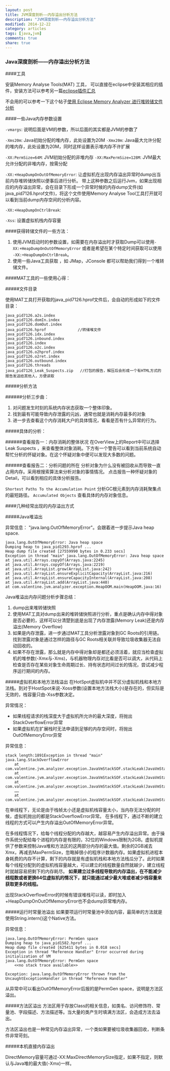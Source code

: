 ```yaml
---
layout: post
title: JVM深度剖析——内存溢出分析方法
description: "JVM深度剖析——内存溢出分析方法"
modified: 2014-12-22
category: articles
tags: [java,jvm]
comments: true
share: true
---
```


### Java深度剖析——内存溢出分析方法

####工具

安装Memory Analyse Tools(MAT) 工具， 可以直接在eclipse中安装其相应的插件，安装方法可以参考另一篇[eclipse插件汇总](http://pengjunjie.com/articles/java-eclipse-pluign-summary/)

不会用的可以参考一下这个帖子[使用 Eclipse Memory Analyzer 进行堆转储文件分析](http://www.ibm.com/developerworks/cn/opensource/os-cn-ecl-ma/index.html)

####一些Java内存参数设置

`-vmargs`:  说明后面是VM的参数，所以后面的其实都是JVM的参数了

`-Xms20m`:  Java初始分配的堆内存，此处设置为20M
`-Xmx20m`:  Java最大允许分配的堆内存，此处设置为20M，同时这样设置表示堆内存不许扩展

`-XX:PermSize=64M`:	 JVM初始分配的非堆内存
`-XX:MaxPermSize=128M`: JVM最大允许分配的非堆内存，按需分配

`-XX:+HeapDumpOnOutOfMemoryError`: 让虚拟机在出现内存溢出异常时dump出当前内存堆转储快照以便事后进行分析。
带上这种参数之后运行Jvm，如果出现相应的内存溢出异常，会在目录下形成一个异常时候的内存dump文件(如java_pid7126.hprof文件)，将这个文件使用Memory Analyse Tool工具打开就可以看到当前dump内存空间的分析内容。

`-XX:+HeapDumpOnCtrlBreak`: 

`-Xss`: 设置虚拟机栈内存容量


####获得转储文件的一些方法：
1. 使用JVM启动时的参数设置，如需要在内存溢出时才获取Dump可以使用`-XX:+HeapDumpOnOutOfMemoryError` 或者是希望在某个特定时间获取可以使用 `-XX:+HeapDumpOnCtrlBreak`。
2. 使用一些Java工具获取 ，如 JMap，JConsole 都可以帮助我们得到一个堆转储文件。

####MAT工具的一些使用心得：

#####文件目录

使用MAT工具打开获取的java_pid7126.hprof文件后，会自动的形成如下的文件目录：

	java_pid7126.a2s.index    
	java_pid7126.domIn.index
	java_pid7126.domOut.index
	java_pid7126.hprof              //转储堆文件
	java_pid7126.idx.index
	java_pid7126.inbound.index
	java_pid7126.index
	java_pid7126.o2c.index
	java_pid7126.o2hprof.index
	java_pid7126.o2ret.index
	java_pid7126.outbound.index
	java_pid7126.threads
	java_pid7126_Leak_Suspects.zip	 //打包的报告，解压后会形成一个有HTML方式的报告发送给其他人，方便读取

#####分析方法

######分析三步曲：
1. 对问题发生时刻的系统内存状态获取一个整体印象。
2. 找到最有可能导致内存泄露的元凶，通常也就是消耗内存最多的对象
3. 进一步去查看这个内存消耗大户的具体情况，看看是否有什么异常的行为。

#####具体的分析：

######查看报告一：内存消耗的整体状况
在OverView上的Report中可以选择 Leak Suspects ，来查看整体对象消耗。下方有一个警告可以看到当前系统自动帮忙分析的怀疑对象。在这个怀疑对象中便可以发现大多数的问题。

######查看报告二：分析问题的所在
分析对象为什么没有被回收从而导致一直占用内存。采用根搜索算法来分析对象的事情情况。
点击报告一种怀疑对象的Detail，可以看到相应的具体分析报告。

`Shortest Paths To the Accumulation Point` 分析GC根元素到内存消耗聚集点的最短路径。
`Accumulated Objects` 查看具体的内存对象信息。


####几种经常出现的内存溢出方式

#####Java堆溢出

异常信息： "java.lang.OutOfMemoryError"。会跟着进一步提示Java heap space.

	java.lang.OutOfMemoryError: Java heap space
	Dumping heap to java_pid1293.hprof ...
	Heap dump file created [27559990 bytes in 0.233 secs]
	Exception in thread "main" java.lang.OutOfMemoryError: Java heap space
	at java.util.Arrays.copyOf(Arrays.java:2245)
	at java.util.Arrays.copyOf(Arrays.java:2219)
	at java.util.ArrayList.grow(ArrayList.java:242)
	at java.util.ArrayList.ensureExplicitCapacity(ArrayList.java:216)
	at java.util.ArrayList.ensureCapacityInternal(ArrayList.java:208)
	at java.util.ArrayList.add(ArrayList.java:440)
	at com.valentine.jvm.analyzer.exception.HeapOOM.main(HeapOOM.java:16)

Java堆溢出内存问题分析步骤总结：
1. dump出来堆转储快照
2. 使用MAT工具对dump出来的堆转储快照进行分析，重点是确认内存中得对象是否必要的，这样可以分清楚到底是出现了内存泄露(Memory Leak)还是内存溢出(Memory Overflow)
3. 如果是内存泄露，进一步通过MAT工具分析泄露对象到GC Roots的引用链。找到泄露对象是通过怎样的路径与GC Roots相关联并导致垃圾收集器无法自动回收的。
4. 如果不存在泄露，那么就是内存中得对象却是都还必须活着，就应当检查虚拟机的堆参数(-Xmx与-Xms)，与机器物理内存对比看是否可以调大，从代码上检查是否存在某些对象生命周期过长、持有状态时间过长的情况，尝试减少程序运行期间的内存。

#####虚拟机和本地方法栈溢出
在HotSpot虚拟机中并不区分虚拟机栈和本地方法栈。到对于HostSpot来说-Xoss参数(设置本地方法栈大小)是存在的，但实际是无效的，栈容量只由-Xss参数决定。

异常情况：
* 如果线程请求的栈深度大于虚拟机所允许的最大深度，将抛出StackOverflowError异常
* 如果虚拟机在扩展栈时无法申请到足够的内存空间时，将抛出OutOfMemoryError异常

异常信息：

	stack length:1891Exception in thread "main" 
	java.lang.StackOverflowError
		at com.valentine.jvm.analyzer.exception.JavaVmStackSOF.stackLeak(JavaVmStackSOF.java:8)
		at com.valentine.jvm.analyzer.exception.JavaVmStackSOF.stackLeak(JavaVmStackSOF.java:9)
		at com.valentine.jvm.analyzer.exception.JavaVmStackSOF.stackLeak(JavaVmStackSOF.java:9)
		……
		at com.valentine.jvm.analyzer.exception.JavaVmStackSOF.stackLeak(JavaVmStackSOF.java:9)		

在单线程下，无论是由于栈帧太小还是虚拟机栈容量太小，当内存无法分配的时候，虚拟机抛出的都是StackOverflowError异常。
在多线程下，通过不断的建立线程的方式可以产生内存溢出OutOfMemoryError异常。

在多线程情况下，给每个线程分配的内存越大，越容易产生内存溢出异常。由于操作系统分配给每个进程的内存是有限的，32位的Windows限制为2GB。虚拟机提供了参数来控制Java堆和方法区的这两部分内存的最大值。剩余的2GB减去Xmx，再减去MaxPermSize，忽略掉很小的程序计数器内存。如果虚拟机进程本身耗费的内存不计算，剩下的内存就是有虚拟机栈和本地方法栈瓜分了。此时如果每个线程分配到的虚拟机栈容量越大，可以建立的线程数量自然就越少，建立线程时就越容易把剩下的内存耗尽。
**如果建立过多线程导致的内存溢出，在不能减少线程数或者更换64位虚拟机的情况下，就只能通过减少最大堆或者减少栈容量来获取更多的线程。**

出现StackOverflowError的时候有错误堆栈可以读，即时加入+HeapDumpOnOutOfMemoryError也不会dump异常堆内存。


#####运行时常量池溢出
如果要项运行时常量池中添加内容，最简单的方法就是使用String.intern()这个Native方法。

异常信息：

	java.lang.OutOfMemoryError: PermGen space
	Dumping heap to java_pid1582.hprof ...
	Heap dump file created [625411 bytes in 0.018 secs]
	Exception in thread "Reference Handler" Error occurred during initialization of VM
	java.lang.OutOfMemoryError: PermGen space
		<<no stack trace available>>	
	
	Exception: java.lang.OutOfMemoryError thrown from the UncaughtExceptionHandler in thread "Reference Handler"

从异常中可以看出OutOfMemoryError后报的是PermGen space，说明是方法区溢出。

#####方法区溢出
方法区用于存放Class的相关信息，如类名、访问修饰符、常量池、字段描述、方法描述等。当大量的类产生时填满方法区，会造成方法去溢出。

方法区溢出也是一种常见内存溢出异常，一个类如果要被垃圾收集器回收，判断条件非常苛刻。

#####本机直接内存溢出

DirectMemory容量可通过-XX:MaxDirectMemorySize指定，如果不指定，则默认与Java堆的最大值(-Xmx)一样。


